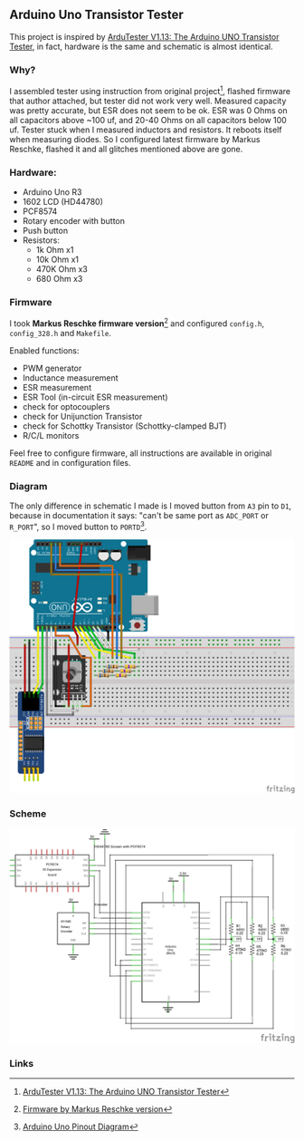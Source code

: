 ## Arduino Uno Transistor Tester

This project is inspired by [ArduTester V1.13: The Arduino UNO Transistor Tester](https://www.hackster.io/plouc68000/ardutester-v1-13-the-arduino-uno-transistor-tester-dbafb4), in fact, hardware is the same and schematic is almost identical.

### Why?

I assembled tester using instruction from original project[^1], flashed firmware that author attached, but tester did not work very well. Measured capacity was pretty accurate, but ESR does not seem to be ok. ESR was 0 Ohms on all capacitors above ~100 uf, and 20-40 Ohms on all capacitors below 100 uf. Tester stuck when I measured inductors and resistors. It reboots itself when measuring diodes. So I configured latest firmware by Markus Reschke, flashed it and all glitches mentioned above are gone.

### Hardware:

- Arduino Uno R3
- 1602 LCD (HD44780)
- PCF8574
- Rotary encoder with button
- Push button
- Resistors:
  - 1k Ohm    x1
  - 10k Ohm   x1
  - 470K Ohm  x3
  - 680 Ohm   x3

### Firmware

I took **Markus Reschke firmware version**[^2] and configured `config.h`, `config_328.h` and `Makefile`.

Enabled functions:
- PWM generator
- Inductance measurement
- ESR measurement
- ESR Tool (in-circuit ESR measurement)
- check for optocouplers
- check for Unijunction Transistor
- check for Schottky Transistor (Schottky-clamped BJT)
- R/C/L monitors

Feel free to configure firmware, all instructions are available in original `README` and in configuration files.

### Diagram

The only difference in schematic I made is I moved button from `A3` pin to `D1`, because in documentation it says: "can't be same port as `ADC_PORT` or `R_PORT`", so I moved button to `PORTD`[^3].

![diagram](./resources/board.png)

### Scheme

![scheme](./resources/scheme.png)

### Links

[^1]: [ArduTester V1.13: The Arduino UNO Transistor Tester](https://www.hackster.io/plouc68000/ardutester-v1-13-the-arduino-uno-transistor-tester-dbafb4)
[^2]: [Firmware by Markus Reschke version](https://github.com/madires/Transistortester-Warehouse/tree/master/Firmware/m-firmware)
[^3]: [Arduino Uno Pinout Diagram](https://images.prismic.io/circuito/8e3a980f0f964cc539b4cbbba2654bb660db6f52_arduino-uno-pinout-diagram.png?auto=compress,format)
